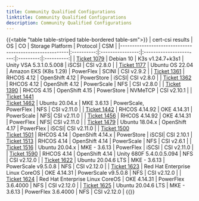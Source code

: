 ```yaml
---
title: Community Qualified Configurations
linktitle: Community Qualified Configurations
description: Community Qualified Configurations
---
```


{{<table "table table-striped table-bordered table-sm">}}
| cert-csi results                                       | OS         | CO               | Storage Platform        | Protocol  | CSM        |
|--------------------------------------------------------|:----------:|:----------------:|:-----------------------:|:---------:|:----------:|
| [Ticket 1079](https://github.com/dell/csm/issues/1079) | Debian 10  | K3s v1.24.7+k3s1 | Unity VSA 5.3.1.0.5.008 | iSCSI     | CSI v2.8.0 |
| [Ticket 1177](https://github.com/dell/csm/issues/1177) | Ubuntu OS 22.04 | Amazon EKS (K8s 1.29) | PowerFlex | SCINI  | CSI v2.9.2 |
| [Ticket 1361](https://github.com/dell/csm/issues/1361) | RHCOS 4.12 | OpenShift 4.12 | PowerStore | iSCSI| CSI v2.8.0 |
| [Ticket 1362](https://github.com/dell/csm/issues/1362) | RHCOS 4.12 | OpenShift 4.12 | PowerScale | NFS  | CSI v2.8.0 |
| [Ticket 1390](https://github.com/dell/csm/issues/1390) | RHCOS 4.15 | OpenShift 4.15 | PowerStore | NVMeTCP  | CSI v2.10.1 |
| [Ticket 1441](https://github.com/dell/csm/issues/1441) <br>[Ticket 1462](https://github.com/dell/csm/issues/1462) | Ubuntu 20.04.x | MKE 3.6.13 | PowerScale, <br>PowerFlex | NFS  | CSI v2.11.0 |
| [Ticket 1442](https://github.com/dell/csm/issues/1442) | RHCOS 4.14.92 | OKE 4.14.31 | PowerScale | NFS| CSI v2.11.0 |
| [Ticket 1456](https://github.com/dell/csm/issues/1456) | RHCOS 4.14.92 | OKE 4.14.31 | PowerFlex | NFS| CSI v2.11.0 |
| [Ticket 1479](https://github.com/dell/csm/issues/1479) | Ubuntu 18.04.x | OpenShift 4.17 | PowerFlex | iSCSI| CSI v2.11.0 |
| [Ticket 1500](https://github.com/dell/csm/issues/1500) <br> [Ticket 1501](https://github.com/dell/csm/issues/1501) |  RHCOS 4.14 | OpenShift 4.14.x | PowerStore | iSCSI| CSI 2.10.1 |
 [Ticket 1513](https://github.com/dell/csm/issues/1513) | RHCOS 4.14 | OpenShift 4.14 | PowerScale | NFS | CSI v2.6.1 |
| [Ticket 1516](https://github.com/dell/csm/issues/1516) | Ubuntu 20.04.x | MKE - 3.6.13 | PowerFlex | iSCSI | CSI v2.11.0 |
| [Ticket 1590](https://github.com/dell/csm/issues/1590) | RHCOS 4.14 | OpenShift 4.14 | Unity 680F 5.4.0.0.5.094 | NFS | CSI v2.12.0 |
| [Ticket 1622](https://github.com/dell/csm/issues/1622) | Ubuntu 20.04.6 LTS | MKE - 3.6.13 | PowerScale v9.5.0.8 | NFS | CSI v2.12.0 |
| [Ticket 1623](https://github.com/dell/csm/issues/1623) | Red Hat Enterprise Linux CoreOS | OKE 4.14.31 | PowerScale v9.5.0.8 | NFS | CSI v2.12.0 |
| [Ticket 1624](https://github.com/dell/csm/issues/1624) | Red Hat Enterprise Linux CoreOS | OKE 4.14.31 | PowerFlex 3.6.4000 | NFS | CSI v2.12.0 |
| [Ticket 1625](https://github.com/dell/csm/issues/1625) | Ubuntu 20.04.6 LTS | MKE - 3.6.13 | PowerFlex 3.6.4000 | NFS | CSI v2.12.0 |
{{</table>}}
